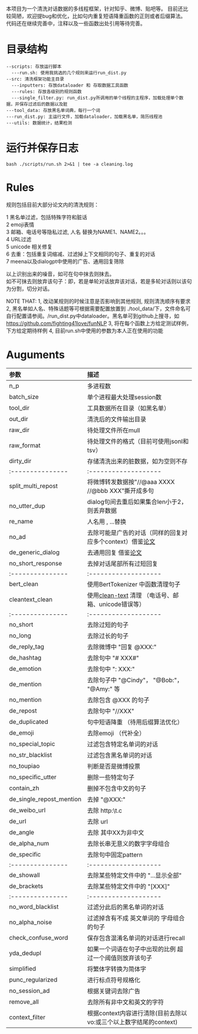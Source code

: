本项目为一个清洗对话数据的多线程框架，针对知乎、微博、贴吧等。
目前还比较简陋，欢迎提bug和优化，比如句内重复短语降重函数的正则或者后缀算法。
代码还在继续完善中，注释以及一些函数出处引用等待完善。

# 目录结构
    
    --scripts: 存放运行脚本
      ---run.sh: 使用我挑选的几个规则来运行run_dist.py  
    --src: 清洗框架功能主目录  
      ---inputters: 存放dataloader 和 存取数据工具函数
      ---rules: 存放各级别的规则函数
      ---single_filter.py: run_dist.py所调用的单个线程的主程序，加载处理单个数据，并保存过滤后的数据以及脏   
    ---tool_data: 存放黑名单词典，每行一个词  
    ---run_dist.py: 主运行文件，加载dataloader，加载黑名单，简历线程池 
    ---utils: 数据统计，结果检测
      
# 运行并保存日志

    bash ./scripts/run.sh 2>&1 | tee -a cleaning.log

# Rules
规则包括目前大部分论文内的清洗规则：  

1 黑名单过滤，包括特殊字符和脏话  
2 emoji表情  
3 邮箱、电话号等隐私过滤, 人名 替换为NAME1、NAME2。。。  
4 URL过滤  
5 unicode 相关修复   
6 去重：包括重复词缩减、过滤掉上下文相同的句子、重复的对话   
7 meena以及dialogpt中使用的广告、通用回复筛除   

以上识别出来的噪音，如可在句中抹去则抹去。  
如不可抹去则放弃该句子：即，若是单轮对话放弃该对话，若是多轮对话则以该句为分割，切分对话。  

NOTE THAT: 
1, 改动某规则的时候注意是否影响到其他规则, 规则清洗顺序有要求
2, 黑名单如人名、特殊话题等可根据需要配置放置到 ./tool_data/下，文件命名可自行配置请参阅。/run_dist.py中dataloader。黑名单可到github上搜寻，如 https://github.com/fighting41love/funNLP 
3, 将在每个函数上方给定测试样例，下方给定期待样例
4, 目前run.sh中使用的参数为本人正在使用的功能

# Auguments
        
| 参数               | 描述                 |
| :---------------  | :------------------- |
| n_p               | 多进程数 |
| batch_size        | 单个进程最大处理session数 |
| tool_dir          | 工具数据所在目录（如黑名单）|
| out_dir           | 清洗后的文件输出目录 |
| raw_dir           | 待处理文件所在mull  |
| raw_format        | 待处理文件的格式（目前可使用jsonl和tsv）  |
| dirty_dir         | 存储清洗出来的脏数据，如为空则不存  |
| :---------------  | :------------------- |
| split_multi_repost| 将微博转发数据按"//@aaa XXXX //@bbb XXX"撕开成多句  |
| no_utter_dup   | dialog句间去重后如果集合len小于2，则丢弃数据  |
| re_name           | 人名用 <NAME1>, <NAME2> ...替换 |
| no_ad             | 去除可能是广告的对话（同样的回复对应多个context）借鉴[论文](https://www.aclweb.org/anthology/D13-1096.pdf) |
| de_generic_dialog | 去通用回复 借鉴[论文](https://arxiv.org/abs/1911.00536)|
| no_short_response | 去掉对话尾部所有过短回复 |
| :---------------  | :------------------- |
| bert_clean        | 使用BertTokenizer 中函数清理句子 |
| cleantext_clean | 使用[clean-text]() 清理 （电话号、邮箱、unicode错误等） |
| :---------------  | :------------------- |
| no_short          | 去除过短的句子 |
| no_long           | 去除过长的句子 |
| de_reply_tag      | 去除微博中 "回复 @XXX:" |
| de_hashtag        | 去除句中 "# XXX#" |
| de_emotion        | 去除句中 ": XXX:" |
| de_mention        | 去除句子中 "@Cindy"， "@Bob:"， "@Amy:" 等|
| no_mention       | 去除包含 @XXX 的句子 |
| de_repost         | 去除句中 "//XXX" |
| de_duplicated     | 句中短语降重 （待用后缀算法优化） |
| de_emoji          | 去除emoji （代补全） |
| no_special_topic  | 过滤包含特定名单词的对话 |
| no_str_blacklist  | 过滤包含黑名单词的对话 |
| no_toupiao        | 判断是否是微博投票 |
| no_specific_utter | 删除一些特定句子 |
| contain_zh        | 删掉不包含中文的句子 |
| de_single_repost_mention| 去掉 "@XXX:" |
| de_weibo_url      | 去除 http:\\t.c |
| de_url            | 去除 url |
| de_angle          | 去除 <XXX> 其中XX为非中文 |
| de_alpha_num      | 去除长串无意义的数字字母组合 |
| de_specific       | 去除句中固定pattern    |
| :---------------  | :------------------- |
| de_showall        | 去除某些特定文件中的 "...显示全部" |
| de_brackets       | 去除某些特定文件中的 "\[XXX\]" |
| :---------------  | :------------------- |
| no_word_blacklist | 过滤分此后的黑名单词的对话 |
| no_alpha_noise    | 过滤掉含有不成 英文单词的 字母组合 的句子 |
| check_confuse_word| 保存包含混淆名单词的对话进行recall |
| yda_dedupl        | 如果一个词语在句子中出现的比例 超过一个阈值则放弃该句子 |
| simplified        | 将繁体字转换为简体字  |
| punc_regularized  | 进行标点符号规格化    |
| no_session_ad     | 根据关键词去除广告    |
| remove_all        | 去除所有非中文和英文的字符  |
| context_filter    | 根据context内容进行清除(目前去除以vo:或三个以上数字结尾的context)   |
